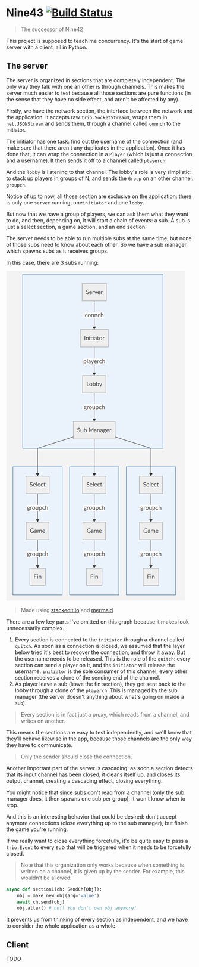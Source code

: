 # Nine43 [![Build Status](https://travis-ci.com/math2001/nine43.svg?branch=master)](https://travis-ci.com/math2001/nine43)

> The successor of Nine42

This project is supposed to teach me concurrency. It's the start of game
server with a client, all in Python.

## The server

The server is organized in sections that are completely independent. The only
way they talk with one an other is through channels. This makes the server
much easier to test because all those sections are pure functions (in the
sense that they have no side effect, and aren't be affected by any).

Firstly, we have the network section, the interface between the network and the 
application. It accepts raw `trio.SocketStream`s, wraps them in `net.JSONStream`
and sends them, through a channel called `connch` to the initiator. 

The initiator has one task: find out the username of the connection (and make
sure that there aren't any duplicates in the application). Once it has done
that, it can wrap the connection in a `Player` (which is just a connection and
a username). It then sends it off to a channel called `playerch`.

And the `lobby` is listening to that channel. The lobby's role is very
simplistic: to stack up players in groups of N, and sends the `Group` on an
other channel: `groupch`. 

Notice of up to now, all those section are exclusive on the application: there
is only one `server` running, one`initiator` and one `lobby`.

But now that we have a group of players, we can ask them what they want to do,
and then, depending on, it will start a chain of events: a sub. A sub is just
a select section, a game section, and an end section.

The server needs to be able to run multiple subs at the same time, but none of 
those subs need to know about each other. So we have a sub manager which spawns
subs as it receives groups.

In this case, there are 3 subs running:

![visualization of process explained above][server-flowchart]

> Made using [stackedit.io][] and [mermaid][]

There are a few key parts I've omitted on this graph because it makes look
unnecessarily complex.

1. Every section is connected to the `initiator` through a channel called
`quitch`. As soon as a connection is closed, we assumed that the layer below
tried it's best to recover the connection, and throw it away. But the username
needs to be released. This is the role of the `quitch`: every section can send
a player on it, and the `initiator` will release the username. `initiator` is
the sole consumer of this channel, every other section receives a clone of the
sending end of the channel.
2. As player leave a sub (leave the fin section), they get sent back to the
lobby through a clone of the `playerch`. This is managed by the sub manager
(the server doesn't anything about what's going on inside a `sub`).

> Every section is in fact just a proxy, which reads from a channel, and writes
> on another.

This means the sections are easy to test independently, and we'll know that
they'll behave likewise in the app, because those channels are the only way they
have to communicate.

> Only the sender should close the connection.

Another important part of the server is cascading: as soon a section detects
that its input channel has been closed, it cleans itself up, and closes its
output channel, creating a cascading effect, closing everything.

You might notice that since subs don't read from a channel (only the sub manager
does, it then spawns one sub per group), it won't know when to stop.

And this is an interesting behavior that could be desired: don't accept anymore
connections (close everything up to the sub manager), but finish the game you're
running.

If we really want to close everything forcefully, it'd be quite easy to pass a
`trio.Event` to every sub that will be triggered when it needs to be forcefully
closed.

> Note that this organization only works because when something is written on a
> channel, it is given up by the sender. For example, this wouldn't be allowed:

```python
async def section1(ch: SendCh[Obj]):
	obj = make_new_obj(arg='value')
	await ch.send(obj)
	obj.alter() # no!! You don't own obj anymore!
```

It prevents us from thinking of every section as independent, and we have to 
consider the whole application as a whole.

## Client

TODO


[stackedit.io]: https://stackedit.io
[mermaid]: https://mermaidjs.github.io
[server-flowchart]: imgs/server-flowchart.png